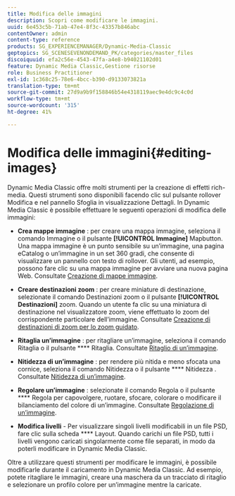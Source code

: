 ```yaml
---
title: Modifica delle immagini
description: Scopri come modificare le immagini.
uuid: 6e453c5b-71ab-47e4-8f3c-43357b846abc
contentOwner: admin
content-type: reference
products: SG_EXPERIENCEMANAGER/Dynamic-Media-Classic
geptopics: SG_SCENESEVENONDEMAND_PK/categories/master_files
discoiquuid: efa2c56e-4543-47fa-a4e8-b94021102d01
feature: Dynamic Media Classic,Gestione risorse
role: Business Practitioner
exl-id: 1c368c25-78e6-4bcc-b390-d9133073821a
translation-type: tm+mt
source-git-commit: 27d9a9b9f158846b54e4318119aec9e4dc9c4c0d
workflow-type: tm+mt
source-wordcount: '315'
ht-degree: 41%

---
```


# Modifica delle immagini{#editing-images}

Dynamic Media Classic offre molti strumenti per la creazione di effetti rich-media. Questi strumenti sono disponibili facendo clic sul pulsante rollover Modifica e nel pannello Sfoglia in visualizzazione Dettagli. In Dynamic Media Classic è possibile effettuare le seguenti operazioni di modifica delle immagini:

* **Crea mappe immagine** : per creare una mappa immagine, seleziona il comando Immagine o il pulsante  **[!UICONTROL Immagine]** Mapbutton. Una mappa immagine è un punto sensibile su un’immagine, una pagina eCatalog o un’immagine in un set 360 gradi, che consente di visualizzare un pannello con testo di rollover. Gli utenti, ad esempio, possono fare clic su una mappa immagine per avviare una nuova pagina Web. Consultate [Creazione di mappe immagine](/help/creating-image-maps.md).

* **Creare destinazioni zoom** : per creare miniature di destinazione, selezionate il comando Destinazioni zoom o il pulsante  **[!UICONTROL Destinazioni]** zoom. Quando un utente fa clic su una miniatura di destinazione nel visualizzatore zoom, viene effettuato lo zoom del corrispondente particolare dell’immagine. Consultate [Creazione di destinazioni di zoom per lo zoom guidato](/help/creating-zoom-targets-guided-zoom.md).

* **Ritaglia un’immagine** : per ritagliare un’immagine, seleziona il comando Ritaglia o il pulsante  **** Ritaglia. Consultate [Ritaglio di un’immagine](/help/cropping-image.md).

* **Nitidezza di un’immagine** : per rendere più nitida e meno sfocata una cornice, seleziona il comando Nitidezza o il pulsante  **** Nitidezza . Consultate [Nitidezza di un’immagine](/help/sharpening-image.md).

* **Regolare un’immagine** : selezionate il comando Regola o il pulsante  **** Regola per capovolgere, ruotare, sfocare, colorare o modificare il bilanciamento del colore di un’immagine. Consultate [Regolazione di un’immagine](/help/adjusting-image.md).

* **Modifica livelli**  - Per visualizzare singoli livelli modificabili in un file PSD, fare clic sulla scheda  **** Layout. Quando carichi un file PSD, tutti i livelli vengono caricati singolarmente come file separati, in modo da poterli modificare in Dynamic Media Classic.

Oltre a utilizzare questi strumenti per modificare le immagini, è possibile modificarle durante il caricamento in Dynamic Media Classic. Ad esempio, potete ritagliare le immagini, creare una maschera da un tracciato di ritaglio e selezionare un profilo colore per un’immagine mentre la caricate.
